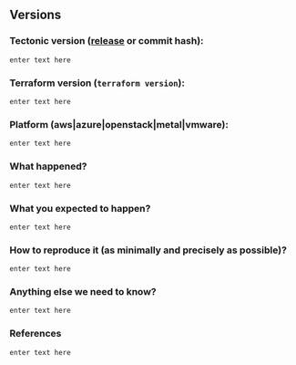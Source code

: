 <!--
Thanks for opening a bug report!
Before hitting the button, please fill in as much of the template below as you can.
If you leave out information, we can't help you as well.
Be ready for follow-up questions, and please respond in a timely manner.
If we can't reproduce a bug we might close your issue.
If we're wrong, PLEASE feel free to reopen it and explain why.
-->

## Versions

### Tectonic version ([release](https://github.com/openshift/installer/releases) or commit hash):
```
enter text here
```

### Terraform version (`terraform version`):
<!---
Run `terraform -v` to show the version, and paste the result between the ``` marks below.
If you are not running the latest version of Terraform, please try upgrading because your issue may have already been fixed.
-->

```
enter text here
```
### Platform (aws|azure|openstack|metal|vmware):

```
enter text here
```

### What happened?
<!--
What actually happened?
-->
```
enter text here
```

### What you expected to happen?
<!--
What should have happened?
-->
```
enter text here
```

### How to reproduce it (as minimally and precisely as possible)?
<!--
Please list the full steps required to reproduce the issue, for example:
-->
```
enter text here
```

### Anything else we need to know?
```
enter text here
```

### References
<!--
Are there any other GitHub issues (open or closed) or Pull Requests that should be linked here? For example:
- #6017
-->
```
enter text here
```

